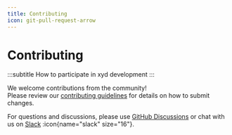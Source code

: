 ```yaml
---
title: Contributing
icon: git-pull-request-arrow
---
```


# Contributing
:::subtitle
How to participate in xyd development
:::

We welcome contributions from the community!\
Please review our [contributing guidelines](https://github.com/livesession/xyd/blob/main/CONTRIBUTING.md) for details on how to submit changes.

For questions and discussions, please use [GitHub Discussions](https://github.com/livesession/xyd/discussions) or chat with us on [Slack](https://xyd-docs.slack.com) :icon{name="slack" size="16"}.
